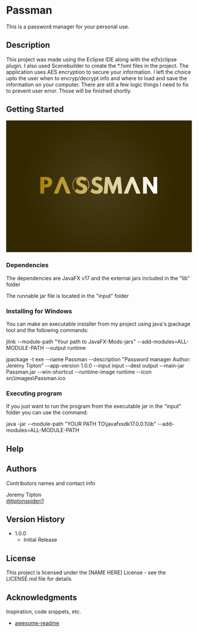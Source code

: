 # Passman
This is a password manager for your personal use.

## Description

This project was made using the Eclipse IDE along with the e(fx)clipse plugin. I also used Scenebuilder to create the *.fxml files in the project.
The application uses AES encryption to secure your information.  I left the choice upto the user when to encryp/decrypt info and where to load and
save the information on your computer.  There are still a few logic things I need to fix to prevent user error.  Those will be finished shortly.

## Getting Started

![splash screen](https://github.com/tiptonspiderj/Passman/blob/main/src/images/Logo.JPG)

### Dependencies

The dependencies are JavaFX v17 and the external jars included in the "lib" folder

The runnable jar file is located in the "input" folder

### Installing for Windows

You can make an executable installer from my project using java's jpackage tool and the following commands:

 jlink --module-path "Your path to JavaFX-Mods-jars" --add-modules=ALL-MODULE-PATH --output runtime
 
jpackage -t exe --name Passman --description "Password manager Author: Jeremy Tipton" --app-version 1.0.0 --input input 
--dest output --main-jar Passman.jar --win-shortcut --runtime-image runtime --icon src\images\Passman.ico

### Executing program

If you just want to run the program from the executable jar in the "input" folder you can use the command:

java -jar --module-path "YOUR PATH TO\javafxsdk17.0.0.1\lib" --add-modules=ALL-MODULE-PATH

## Help

## Authors

Contributors names and contact info

Jeremy Tipton  
[@tiptonspiderj1](https://tiptonspiderj1.com)

## Version History


* 1.0.0
    * Initial Release

## License

This project is licensed under the [NAME HERE] License - see the LICENSE.md file for details

## Acknowledgments

Inspiration, code snippets, etc.
* [awesome-readme](https://github.com/matiassingers/awesome-readme)

